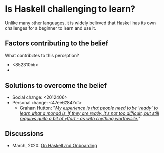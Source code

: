 # Is Haskell challenging to learn?

Unlike many other languages, it is widely believed that Haskell has its own challenges for a beginner to learn and use it.

## Factors contributing to the belief

What contributes to this perception?

* <852310bb>
* <f1f12133>

## Solutions to overcome the belief

* Social change: <2012406>
* Personal change: <47ee6284?cf>
  * Graham Hutton: "[*My experience is that people need to be 'ready' to learn what a monad is.  If they are ready, it's not too difficult, but still requires quite a bit of effort - as with anything worthwhile.*](https://twitter.com/haskellhutt/status/1283706901973409792)"

## Discussions

* March, 2020: [On Haskell and Onboarding](https://old.reddit.com/r/haskell/comments/fpdsit/on_haskell_and_onboarding/)

